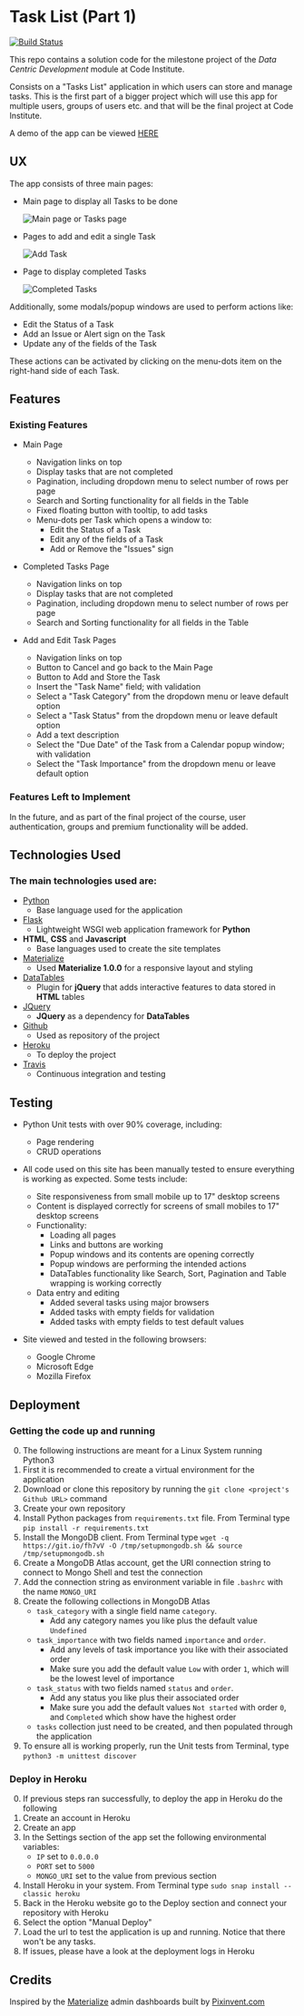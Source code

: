 
# Task List (Part 1)

[![Build Status](https://travis-ci.org/josep-pujol/learning_dcd-task-list.svg?branch=master)](https://travis-ci.org/josep-pujol/learning_dcd-task-list)

This repo contains a solution code for the milestone project of the *Data Centric Development* module at Code Institute.

Consists on a "Tasks List" application in which users can store and manage tasks. This is the first part of a bigger project which will use this app for multiple users, groups of users etc. and that will be the final project at Code Institute.

A demo of the app can be viewed [HERE](https://dcd-task-list.herokuapp.com//)




## UX

The app consists of three main pages: 

- Main page to display all Tasks to be done

    ![Main page or Tasks page](https://github.com/josep-pujol/learning_dcd-task-list/blob/master/wireframes/tasks_mockup.png)

- Pages to add and edit a single Task

    ![Add Task](https://github.com/josep-pujol/learning_dcd-task-list/blob/master/wireframes/add_task_mockup.png)

- Page to display completed Tasks

    ![Completed Tasks](https://github.com/josep-pujol/learning_dcd-task-list/blob/master/wireframes/completed_tasks_mockup.png)


Additionally, some modals/popup windows are used to perform actions like:
- Edit the Status of a Task
- Add an Issue or Alert sign on the Task
- Update any of the fields of the Task

These actions can be activated by clicking on the menu-dots item on the right-hand side of each Task.




## Features

### Existing Features

- Main Page
    - Navigation links on top
    - Display tasks that are not completed
    - Pagination, including dropdown menu to select number of rows per page
    - Search and Sorting functionality for all fields in the Table
    - Fixed floating button with tooltip, to add tasks
    - Menu-dots per Task which opens a window to:
        - Edit the Status of a Task
        - Edit any of the fields of a Task
        - Add or Remove the "Issues" sign

- Completed Tasks Page
    - Navigation links on top
    - Display tasks that are not completed
    - Pagination, including dropdown menu to select number of rows per page
    - Search and Sorting functionality for all fields in the Table
    
- Add and Edit Task Pages
    - Navigation links on top
    - Button to Cancel and go back to the Main Page
    - Button to Add and Store the Task
    - Insert the "Task Name" field; with validation
    - Select a "Task Category" from the dropdown menu or leave default option
    - Select a "Task Status" from the dropdown menu or leave default option
    - Add a text description
    - Select the "Due Date" of the Task from a Calendar popup window; with validation
    - Select the "Task Importance" from the dropdown menu or leave default option 



### Features Left to Implement
In the future, and as part of the final project of the course, user authentication, groups and premium functionality will be added.




## Technologies Used

### The main technologies used are:

- [Python](https://www.python.org/)
    - Base language used for the application
- [Flask](https://palletsprojects.com/p/flask/)
    - Lightweight WSGI web application framework for **Python**
- **HTML**, **CSS** and **Javascript**
    - Base languages used to create the site templates
- [Materialize](https://materializecss.com)
    - Used **Materialize 1.0.0** for a responsive layout and styling
- [DataTables](https://datatables.net)
    - Plugin for **jQuery** that adds interactive features to data stored in **HTML** tables
- [JQuery](https://jquery.com)
    - **JQuery** as a dependency for **DataTables**
- [Github](https://github.com)
    - Used as repository of the project 
- [Heroku](https://heroku.com)
    - To deploy the project
- [Travis](https://travis-ci.org/)
    - Continuous integration and testing




## Testing
- Python Unit tests with over 90% coverage, including:
    - Page rendering
    - CRUD operations
   
- All code used on this site has been manually tested to ensure everything is working as expected. Some tests include:
    - Site responsiveness from small mobile up to 17" desktop screens
    - Content is displayed correctly for screens of small mobiles to 17" desktop screens
    - Functionality:
        - Loading all pages
        - Links and buttons are working
        - Popup windows and its contents are opening correctly
        - Popup windows are performing the intended actions
        - DataTables functionality like Search, Sort, Pagination and Table wrapping is working correctly
    - Data entry and editing
        - Added several tasks using major browsers
        - Added tasks with empty fields for validation
        - Added tasks with empty fields to test default values
- Site viewed and tested in the following browsers:
  - Google Chrome
  - Microsoft Edge
  - Mozilla Firefox




## Deployment
 
### Getting the code up and running
0. The following instructions are meant for a Linux System running Python3
1. First it is recommended to create a virtual environment for the application
2. Download or clone this repository by running the ```git clone <project's Github URL>``` command
3. Create your own repository
4. Install Python packages from ```requirements.txt``` file. From Terminal type ```pip install -r requirements.txt```
5. Install the MongoDB client. From Terminal type ```wget -q https://git.io/fh7vV -O /tmp/setupmongodb.sh && source /tmp/setupmongodb.sh```
6. Create a MongoDB Atlas account, get the URI connection string to connect to Mongo Shell and test the connection
7. Add the connection string as environment variable in file ```.bashrc``` with the name ```MONGO_URI```
8. Create the following collections in MongoDB Atlas
    - ```task_category``` with a single field name ```category```. 
        - Add any category names you like plus the default value ```Undefined```
    - ```task_importance``` with two fields named ```importance``` and ```order```. 
        - Add any levels of task importance you like with their associated order 
        - Make sure you add the default value ```Low``` with order ```1```, which will be the lowest level of importance
    - ```task_status``` with two fields named ```status``` and ```order```. 
        - Add any status you like plus their associated order
        - Make sure you add the default values ```Not started``` with order ```0```, and ```Completed``` which show have the highest order
    - ```tasks``` collection just need to be created, and then populated through the application
9. To ensure all is working properly, run the Unit tests from Terminal, type ```python3 -m unittest discover```



### Deploy in Heroku
0. If previous steps ran successfully, to deploy the app in Heroku do the following
1. Create an account in Heroku
2. Create an app
3. In the Settings section of the app set the following environmental variables:
    - ```IP``` set to ```0.0.0.0```
    - ```PORT``` set to ```5000```
    - ```MONGO_URI``` set to the value from previous section
4. Install Heroku in your system. From Terminal type ```sudo snap install --classic heroku```
4. Back in the Heroku website go to the Deploy section and connect your repository with Heroku
5. Select the option "Manual Deploy"
6. Load the url to test the application is up and running. Notice that there won't be any tasks.
7. If issues, please have a look at the deployment logs in Heroku




## Credits
Inspired by the [Materialize](https://materializecss.com) admin dashboards built by [Pixinvent.com](https://pixinvent.com/materialize-material-design-admin-template/html/ltr/vertical-modern-menu-template/)


